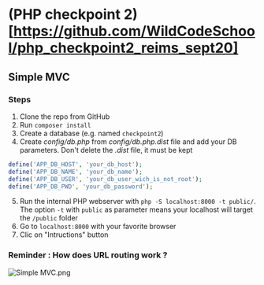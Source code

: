 # (PHP checkpoint 2)[https://github.com/WildCodeSchool/php_checkpoint2_reims_sept20]

## Simple MVC

### Steps

1. Clone the repo from GitHub
2. Run `composer install`
3. Create a database (e.g. named `checkpoint2`)
4. Create *config/db.php* from *config/db.php.dist* file and add your DB parameters. Don't delete the *.dist* file, it must be kept

```php
define('APP_DB_HOST', 'your_db_host');
define('APP_DB_NAME', 'your_db_name');
define('APP_DB_USER', 'your_db_user_wich_is_not_root');
define('APP_DB_PWD', 'your_db_password');
```

5. Run the internal PHP webserver with `php -S localhost:8000 -t public/`. The option `-t` with `public` as parameter means your localhost will target the `/public` folder
6. Go to `localhost:8000` with your favorite browser
7. Clic on "Intructions" button

### Reminder : How does URL routing work ?

![Simple MVC.png](https://raw.githubusercontent.com/WildCodeSchool/simple-mvc/master/Simple%20-%20MVC.png)